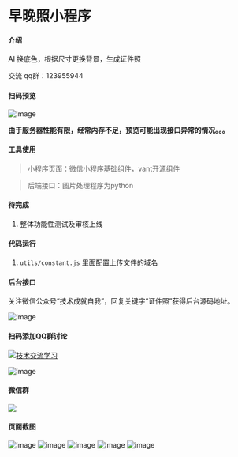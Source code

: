 # 早晚照小程序

#### 介绍

AI 换底色，根据尺寸更换背景，生成证件照

交流 qq群：123955944

#### 扫码预览

![image](screenshot/zaowanzhao.jpg)

**由于服务器性能有限，经常内存不足，预览可能出现接口异常的情况。。。**

#### 工具使用

> 小程序页面：微信小程序基础组件，vant开源组件

> 后端接口：图片处理程序为python

#### 待完成

1. 整体功能性测试及审核上线

#### 代码运行

1. `utils/constant.js` 里面配置上传文件的域名

#### 后台接口

  关注微信公众号“技术成就自我”，回复关键字“证件照”获得后台源码地址。

  ![image](screenshot/gh_873e5d0303d9.jpg)

#### 扫码添加QQ群讨论

<a target="_blank" href="https://qm.qq.com/cgi-bin/qm/qr?k=oH2Uv8YJ5URz81DsRK-cZ-BpONQM6BRg&jump_from=webapi"><img border="0" src="http://pub.idqqimg.com/wpa/images/group.png" alt="技术交流学习" title="技术交流学习"></a>

![image](screenshot/3.png)

#### 微信群

![](screenshot/4.png)

#### 页面截图

![image](screenshot/5.png)
![image](screenshot/6.png)
![image](screenshot/7.png)
![image](screenshot/8.png)
![image](screenshot/9.png)